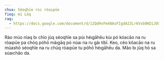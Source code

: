 ```yaml
---
chua: Séoqhīe roı róaıpūe
fieq: mỉ Lỏq
raq:
  - https://docs.google.com/document/d/12QdHvFm48AsFIgdA23Lr6Vxb8KDiJOSNtrHGGF5U8VA/edit
---
```


Rào múo nỉaq bı chỉo jủq séoqhīe sa púı héıgāhēu kùı pó kóacāo na ru
róaıpūe pa chỏq póhō mảıgāq pó núaı na ru gảı tíbī. Keo, cẻo kôacāo na
ru mủashō séoqhīe na ru chủq róaıpūe tu póhō héıgāhēu da. Mão bı jủq hó
sa súaıchāo da.
